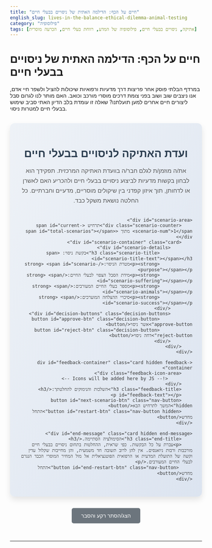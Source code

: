 ```yaml
---
title: "חיים על הכף: הדילמה האתית של ניסויים בבעלי חיים"
english_slug: lives-in-the-balance-ethical-dilemma-animal-testing
category: "פילוסופיה"
tags: [אתיקה, ניסויים בבעלי חיים, פילוסופיה של המדע, רווחת בעלי חיים, הכרעה מוסרית]
---
```

# חיים על הכף: הדילמה האתית של ניסויים בבעלי חיים

במרדף הבלתי פוסק אחר פריצות דרך מדעיות ורפואיות שיכולות להציל ולשפר חיי אדם, אנו ניצבים שוב ושוב בפני צומת דרכים מוסרי מורכב וכואב. האם מותר לנו לגרום סבל ליצורים חיים אחרים למען תועלתנו? שאלה זו עומדת בלב הדיון האתי סביב שימוש בבעלי חיים למטרות ניסוי.

<div id="animal-testing-simulation" class="simulation-container">
    <h2 class="simulation-title">ועדת האתיקה לניסויים בבעלי חיים</h2>
    <p class="simulation-intro">את/ה מוזמן/ת לגלם חבר/ה בוועדת האתיקה המרכזית. תפקידך הוא לבחון בקשות מדעיות לביצוע ניסויים בבעלי חיים ולהכריע האם לאשרן או לדחותן, תוך איזון קפדני בין שיקולים מוסריים, מדעיים וחברתיים. כל החלטה נושאת משקל כבד.</p>

    <div id="scenario-area">
        <div class="scenario-counter">תרחיש <span id="current-scenario-num">1</span> מתוך <span id="total-scenarios"></span></div>
        <div id="scenario-container" class="card">
            <div id="scenario-details">
                <h3 class="scenario-title">בקשת ניסוי: <span id="scenario-title-text"></span></h3>
                <p><strong>מטרת הניסוי:</strong> <span id="scenario-purpose"></span></p>
                <p><strong>מידת הסבל הצפוי לבעלי החיים:</strong> <span id="scenario-suffering"></span></p>
                <p><strong>מספר בעלי החיים המעורבים:</strong> <span id="scenario-animals"></span></p>
                <p><strong>סיכויי ההצלחה המוערכים:</strong> <span id="scenario-success"></span></p>
            </div>
            <div id="decision-buttons" class="decision-buttons">
                <button id="approve-btn" class="decision-button approve-button">אשר ניסוי</button>
                <button id="reject-btn" class="decision-button reject-button">דחה ניסוי</button>
            </div>
        </div>
    </div>

    <div id="feedback-container" class="card hidden feedback-container">
        <div class="feedback-icon-area">
             <!-- Icons will be added here by JS -->
        </div>
        <h3 class="feedback-title">השלכות והנימוקים להחלטתך:</h3>
        <p id="feedback-text"></p>
        <button id="next-scenario-btn" class="nav-button hidden">המשך לתרחיש הבא</button>
        <button id="restart-btn" class="nav-button hidden">התחל מחדש</button>
    </div>

    <div id="end-message" class="card hidden end-message">
        <h3 class="end-title">הסימולציה הסתיימה.</h3>
        <p>עברת על כל הבקשות. כפי שראית, ההחלטות בתחום ניסויים בבעלי חיים מורכבות ורבות ניואנסים. אין להן לרוב תשובה חד משמעית, והן מחייבות שקלול עדין וקשה של התועלת המדעית או הרפואית הפוטנציאלית אל מול המחיר המוסרי הכבד הנגרם לבעלי החיים המעורבים.</p>
         <button id="end-restart-btn" class="nav-button">התחל מחדש</button>
    </div>

</div>

<style>
    /* --- General Styling --- */
    .simulation-container {
        font-family: 'Arial', sans-serif; /* More specific font */
        max-width: 700px;
        margin: 30px auto; /* More vertical margin */
        padding: 25px; /* More padding */
        border: none; /* Remove default border */
        border-radius: 12px; /* More rounded corners */
        background: linear-gradient(to bottom right, #eef2f7, #dce4f0); /* Subtle gradient background */
        direction: rtl;
        text-align: right;
        box-shadow: 0 8px 16px rgba(0, 0, 0, 0.1); /* Add shadow for depth */
        color: #333;
    }

    .simulation-container h2, .simulation-container h3 {
        color: #2c3e50; /* Darker, more professional heading color */
        text-align: center;
        margin-bottom: 15px; /* Space below headings */
    }

    .simulation-title {
        font-size: 2em; /* Larger title */
        font-weight: bold;
        margin-bottom: 10px;
    }

    .simulation-intro {
        font-size: 1.1em;
        line-height: 1.7;
        text-align: center;
        margin-bottom: 30px; /* More space before scenarios */
        color: #555;
    }

    /* --- Card Styling (for Scenario, Feedback, End Message) --- */
    .card {
        margin-top: 20px;
        padding: 20px; /* More padding */
        border: 1px solid #dcdcdc; /* Lighter border */
        border-radius: 8px; /* Consistent border radius */
        background-color: #ffffff; /* White background for cards */
        box-shadow: 0 4px 8px rgba(0, 0, 0, 0.08); /* Card specific shadow */
        transition: all 0.5s ease-in-out; /* Smooth transition */
        opacity: 1; /* Default visible state */
        transform: translateY(0); /* Default position */
    }

    .card.hidden {
        opacity: 0;
        max-height: 0; /* Collapse element */
        padding-top: 0;
        padding-bottom: 0;
        margin-top: 0;
        margin-bottom: 0;
        overflow: hidden; /* Hide content during collapse */
        border: none; /* Hide border when collapsed */
        pointer-events: none; /* Disable clicks */
        transition: all 0.5s ease-in-out, max-height 0.6s ease-in-out;
    }

    /* Style for the area containing the scenario details */
    #scenario-area {
         min-height: 250px; /* Ensure minimum height to prevent layout shifts */
    }


    .scenario-counter {
        text-align: center;
        font-size: 1.1em;
        font-weight: bold;
        color: #0056b3; /* A blue accent */
        margin-bottom: 15px;
    }

    .scenario-title {
        border-bottom: 2px solid #007bff; /* Highlight title */
        padding-bottom: 10px;
        margin-bottom: 15px;
        color: #007bff; /* Blue title */
    }

    #scenario-details p {
        margin-bottom: 12px; /* More space between details */
        line-height: 1.8; /* Improved readability */
        font-size: 1.05em;
        color: #444;
    }

    #scenario-details strong {
        color: #0056b3; /* Highlight labels */
    }

    /* --- Button Styling --- */
    .decision-buttons {
        text-align: center;
        margin-top: 25px; /* More space above buttons */
        padding-top: 15px;
        border-top: 1px solid #eee; /* Separator line */
    }

    .decision-button, .nav-button {
        padding: 12px 25px; /* More padding */
        margin: 8px; /* More margin */
        font-size: 1em; /* Base font size */
        cursor: pointer;
        border: none;
        border-radius: 5px; /* Slightly more rounded */
        transition: background-color 0.3s ease, transform 0.1s ease, box-shadow 0.3s ease; /* Smooth transitions */
        font-weight: bold;
        min-width: 120px; /* Minimum width for buttons */
    }

    .decision-button:hover, .nav-button:hover {
        transform: translateY(-2px); /* Subtle lift on hover */
        box-shadow: 0 4px 8px rgba(0, 0, 0, 0.1);
    }

     .decision-button:active, .nav-button:active {
        transform: translateY(0); /* Press effect */
        box-shadow: none;
    }

    .approve-button {
        background-color: #28a745; /* Bootstrap success green */
        color: white;
    }

    .approve-button:hover {
        background-color: #218838; /* Darker green on hover */
    }

    .reject-button {
        background-color: #dc3545; /* Bootstrap danger red */
        color: white;
    }

    .reject-button:hover {
        background-color: #c82333; /* Darker red on hover */
    }

    .nav-button {
         background-color: #007bff; /* Bootstrap primary blue */
         color: white;
         display: block; /* Make nav buttons block */
         margin: 20px auto 0 auto; /* Center block buttons */
         width: fit-content; /* Fit width to content */
         min-width: 150px; /* Ensure wider nav buttons */
    }

    .nav-button:hover {
        background-color: #0056b3; /* Darker blue on hover */
    }

    /* --- Feedback Styling --- */
    .feedback-container {
        text-align: center; /* Center feedback text */
        background-color: #e9ecef; /* Light grey background for feedback */
        border-color: #ced4da;
        position: relative; /* Needed for icon positioning */
        min-height: 150px; /* Ensure feedback section has some height */
        display: flex; /* Use flexbox to center content vertically */
        flex-direction: column;
        justify-content: center;
        align-items: center;
    }

     .feedback-icon-area {
        position: absolute;
        top: 15px;
        left: 15px;
        font-size: 3em; /* Large icon */
        opacity: 0; /* Start hidden */
        transition: opacity 0.5s ease; /* Fade in */
     }

     .feedback-icon-area.visible {
         opacity: 1;
     }

    .feedback-icon-area .icon {
        display: inline-block; /* Or flex item */
     }

     .feedback-icon-area .approve-icon {
         color: #28a745; /* Green */
         content: "✅"; /* Checkmark icon */
     }

     .feedback-icon-area .reject-icon {
         color: #dc3545; /* Red */
         content: "❌"; /* Cross icon */
     }


    .feedback-title {
         color: #0056b3; /* Match nav button blue */
         margin-bottom: 10px;
    }

    #feedback-text {
        font-size: 1.1em;
        line-height: 1.7;
        color: #444;
        max-width: 80%; /* Limit text width for better centering */
        margin: 0 auto 20px auto; /* Center text block */
         text-align: center;
    }


    /* --- End Message Styling --- */
    .end-message {
         text-align: center; /* Center end message text */
         background-color: #cfe2ff; /* Lighter blue background */
         border-color: #b9d2ee;
    }

    .end-title {
        color: #0d6efd; /* Darker blue */
    }

     .end-message p {
        font-size: 1.1em;
        line-height: 1.7;
        color: #444;
        margin-bottom: 20px;
         text-align: center;
     }

    /* --- Explanation Styling --- */
    #toggle-explanation {
        display: block;
        margin: 30px auto; /* Center and add space */
        padding: 12px 25px;
        font-size: 1em;
        cursor: pointer;
        background-color: #6c757d; /* Grey button */
        color: white;
        border: none;
        border-radius: 5px;
        transition: background-color 0.3s ease;
         width: fit-content;
    }

    #toggle-explanation:hover {
        background-color: #5a6268;
    }

    #explanation {
        margin-top: 20px;
        padding: 25px;
        border: 1px solid #ccc;
        border-radius: 8px;
        background-color: #f8f9fa; /* Light grey background */
        direction: rtl;
        text-align: right;
         box-shadow: 0 4px 8px rgba(0,0,0,0.05);
         transition: all 0.5s ease-in-out;
         max-height: 1000px; /* Max height for transition */
         overflow: hidden;
    }

     #explanation.hidden {
         max-height: 0;
         padding-top: 0;
         padding-bottom: 0;
         margin-top: 0;
         margin-bottom: 0;
         opacity: 0;
     }

    #explanation h2 {
        color: #007bff;
        margin-bottom: 20px;
    }

     #explanation h3 {
        color: #0056b3;
        margin-top: 20px;
        margin-bottom: 10px;
        border-bottom: 1px dotted #a0c0e0; /* Dotted separator */
        padding-bottom: 5px;
     }

    #explanation p {
        line-height: 1.8;
        margin-bottom: 15px;
        color: #333;
        font-size: 1.05em;
    }

     #explanation ul {
        margin-bottom: 15px;
        padding-right: 20px; /* Indent list */
     }

     #explanation li {
        margin-bottom: 8px;
        line-height: 1.6;
        color: #333;
     }

     #explanation strong {
        color: #0056b3;
     }


    /* --- Responsive Adjustments --- */
    @media (max-width: 600px) {
        .simulation-container, #explanation {
            padding: 15px;
            margin: 20px auto;
        }

        .decision-buttons button {
            width: calc(100% - 16px); /* Full width minus margin */
            margin: 5px 8px;
        }

         .decision-button, .nav-button {
             min-width: auto; /* Allow buttons to shrink */
             padding: 10px 15px;
         }

        .simulation-title {
            font-size: 1.6em;
        }

        .simulation-intro, #scenario-details p, #explanation p, #explanation li {
            font-size: 1em;
        }

        .feedback-icon-area {
             font-size: 2.5em;
             top: 10px;
             left: 10px;
        }
    }
</style>

<button id="toggle-explanation">הצג/הסתר רקע והסבר</button>

<div id="explanation" class="hidden">
    <h2>ניסויים בבעלי חיים: היבטים אתיים ומדעיים</h2>

    <h3>מהם ניסויים בבעלי חיים ומדוע הם נפוצים במרחב?</h3>
    <p>ניסויים בבעלי חיים הם הליכים מחקריים או בדיקות שונות המבוצעים על בעלי חיים חיים. השימוש בהם נפוץ במגוון תחומים: מחקר בסיסי להבנת תהליכים ביולוגיים, פיתוח ובדיקת בטיחות של תרופות וטיפולים רפואיים, בדיקת רעלנות של כימיקלים וחומרים, ופיתוח חיסונים. בעלי חיים משמשים במחקר מסיבות שונות, ביניהן: דמיון פיזיולוגי וגנטי לבני אדם (בעיקר יונקים כמו עכברים וחולדות), האפשרות לשלוט בסביבתם וגנטיקה שלהם בצורה מבוקרת, ומחזורי חיים קצרים יחסית המאפשרים מחקר על פני דורות.</p>

    <h3>טיעונים מרכזיים בעד ניסויים בבעלי חיים</h3>
    <p>הטיעון העיקרי בעד ניסויים בבעלי חיים הוא התועלת הפוטנציאלית העצומה לבריאות ולרווחת האדם. תרופות רבות, חיסונים, פרוצדורות כירורגיות והבנות בסיסיות של מחלות התפתחו בזכות מחקרים שכללו ניסויים בבעלי חיים. התומכים טוענים שבמקרים רבים, אין עדיין חלופות אמינות ובטוחות מספיק לבדיקת השפעות מורכבות של חומרים או טיפולים על מערכות ביולוגיות שלמות ואינטראקטיביות, כפי שקיימות בגוף חי. הם גם מציינים שהמחקר מתבצע תחת מגבלות רגולטוריות שמטרתן לצמצם את סבלם של בעלי החיים.</p>

    <h3>טיעונים מרכזיים נגד ניסויים בבעלי חיים</h3>
    <p>המתנגדים לניסויים בבעלי חיים מעלים טיעונים אתיים חזקים. הם מדגישים את הסבל הרב שנגרם למיליוני בעלי חיים מדי שנה כתוצאה מהניסויים - כאב, פחד, מצוקה פיזית ונפשית. טיעון נוסף הוא שיש לבעלי חיים זכויות בסיסיות, כולל הזכות שלא לשמש ככלי למטרות אדם, ושהשימוש בהם הוא הפרה של זכויות אלו. יש הטוענים גם שהתוצאות מניסויים בבעלי חיים אינן תמיד ניתנות להכללה מלאה לבני אדם עקב הבדלים ביולוגיים, ושעובדה זו מפחיתה מהתועלת הנטענת.</p>

    <h3>מסגרות רגולטוריות ואתיות: עקרון 3 ה-R ותפקידן של ועדות האתיקה</h3>
    <p>כדי לצמצם את ההשפעות השליליות של ניסויים בבעלי חיים, התפתחו בעולם מסגרות רגולטוריות ואתיות. עיקרון מרכזי הוא "עקרון 3 ה-R" (באנגלית: The 3 Rs):</p>
    <ul>
        <li><strong>Reduction (צמצום):</strong> שימוש במספר מינימלי של בעלי חיים הנדרש לקבלת תוצאות מהימנות.</li>
        <li><strong>Refinement (עידון):</strong> שיפור שיטות הניסוי כדי למזער כאב, מצוקה וסבל של בעלי החיים (למשל, שימוש במשככי כאבים, שיפור תנאי המחיה).</li>
        <li><strong>Replacement (החלפה):</strong> שימוש בשיטות חלופיות לניסויים בבעלי חיים בכל הזדמנות אפשרית (למשל, תרביות תאים, מודלים ממוחשבים).</li>
    </ul>
    <p>בישראל ובעולם, ניסויים בבעלי חיים דורשים אישור של ועדות אתיקה ייעודיות. ועדות אלו בוחנות כל בקשה לניסוי, מוודאות שהיא עומדת בעקרונות 3 ה-R, שהיא בעלת הצדקה מדעית, ושאין לה חלופות סבירות. תפקידן הוא לאזן בין התועלת המדעית או הרפואית הצפויה לבין המחיר המוסרי והסבל הנגרם לבעלי החיים.</p>

    <h3>הדילמה הפילוסופית: גישות אתיות שונות</h3>
    <p>הדיון על ניסויים בבעלי חיים נוגע בשאלות פילוסופיות עמוקות. גישות אתיות שונות מציעות דרכים שונות לגשת לדילמה:</p>
    <ul>
        <li><strong>תועלתנות (Utilitarianism):</strong> גישה זו מתמקדת בתוצאות. החלטה נכונה היא זו שממקסמת את מירב הטוב למירב האנשים (או היצורים בעלי היכולת לחוש כאב/הנאה). לפי גישה זו, ניסויים בבעלי חיים עשויים להיות מוצדקים אם התועלת לאדם (הפחתת סבל, הצלת חיים) עולה משמעותית על הסבל הנגרם לבעלי החיים.</li>
        <li><strong>דאונטולוגיה (Deontology):</strong> גישה זו מתמקדת בחובות ובזכויות, ללא קשר לתוצאות. לפי גישה זו, ליצורים מסוימים (אולי לכל היצורים בעלי התודעה או היכולת לחוש כאב) יש זכויות בסיסיות שאסור להפר אותן, כמו הזכות שלא להיות מנוצל או שיגרם לו סבל. מנקודת מבט דאונטולוגית, ניסויים בבעלי חיים עשויים להיות פסולים מעצם הפעולה, גם אם הם מביאים לתועלת רבה.</li>
    </ul>
    <p>ההכרעה בוועדות האתיקה ובחברה משקפת לעיתים קרובות ניסיון לאזן או לשלב שיקולים משתי הגישות הללו.</p>

    <h3>חלופות לניסויים בבעלי חיים והתקדמות טכנולוגית</h3>
    <p>התקדמות טכנולוגית פותחת אפיקים חדשים ומצמצמת את התלות בניסויים בבעלי חיים. חלופות כוללות: תרביות תאים (In Vitro), שימוש ברקמות אנושיות (למשל, עור מלאכותי), מודלים ממוחשבים מתוחכמים (In Silico) המדמים תהליכים ביולוגיים, ואף "איברים על שבב" (Organs-on-a-Chip) המדמים את המבנה והתפקוד של איברים אנושיים. למרות ההתקדמות, חלופות אלו עדיין אינן יכולות לחקות את המורכבות של אורגניזם שלם במקרים רבים, ולכן ניסויים בבעלי חיים עדיין נחשבים הכרחיים בשלבים מסוימים של מחקר ופיתוח, במיוחד לבדיקת בטיחות ויעילות מערכתית.</p>

    <h3>סיכום: הצורך בהמשך דיון ציבורי ומדעי</h3>
    <p>השימוש בבעלי חיים במחקר ופיתוח נשאר סוגיה אתית רגישה ומורכבת. בעוד שהם תרמו תרומה עצומה לרפואה ולבריאות הציבור, המחיר המוסרי הוא משמעותי. הדיון המתמשך, הן בקרב מדענים ואתיקנים והן בציבור הרחב, יחד עם השקעה בפיתוח חלופות, חיוניים להמשך התקדמות מדעית תוך מזעור הפגיעה בבעלי חיים.</p>
</div>

<script>
    const scenarios = [
        {
            title: "פיתוח תרופה למחלת הסרטן",
            purpose: "פיתוח ובדיקת יעילות ובטיחות של תרופה ניסיונית למחלת סרטן קטלנית שאין לה כיום טיפול יעיל. התרופה הראתה פוטנציאל מבטיח במחקרי מעבדה על תרביות תאים סרטניים.",
            suffering: "גבוהה מאוד (חשיפה לתרופה רעילה, גידולים, ירידה במשקל, כאב משמעותי)",
            animals: 200,
            success: "30%",
            feedback: {
                approve: "<strong>אושר:</strong> ועדת האתיקה שקלה את התועלת הפוטנציאלית להצלת חיי אדם רבים אל מול הסבל הצפוי לבעלי החיים המעטים יחסית. למרות הסיכון המשמעותי לבעלי החיים, סיכויי התגלית פורצת הדרך, במקרה של מחלה חשוכת מרפא, הכריעו את הכף.",
                reject: "<strong>נדחה:</strong> ועדת האתיקה קבעה כי סבלם הקיצוני של בעלי החיים בתרחיש זה נתפס כבלתי נסבל, גם נוכח הפוטנציאל התאורטי. ההחלטה מדגישה את הצורך למצות חלופות מחקר נוספות מעבר לתרביות תאים לפני שימוש בחיות בסבל כה גבוה."
            }
        },
        {
            title: "בדיקת בטיחות חומר קוסמטי חדש",
            purpose: "בדיקת גירוי עור ועיניים של רכיב חדש המיועד לשימוש בקרם לחות עממי. הבדיקה נדרשת ע\"פ תקנות בינלאומיות מסוימות טרם שיווק המוצר לציבור הרחב.",
            suffering: "בינונית (גירוי עור קל, אדמומיות, נפיחות זמנית באזור המריחה או הטפטוף)",
            animals: 50,
            success: "95%",
            feedback: {
                approve: "<strong>אושר:</strong> ההחלטה התבססה על העובדה שהבדיקה נדרשת רגולטורית להבטחת בטיחות הציבור הרחב המשתמש במוצר. הסבל הצפוי נתפס כסביר יחסית לתועלת במניעת נזק למשתמשים רבים, וצוין שנעשה מאמץ להשתמש במינימום בעלי חיים הנדרש ע\"פ פרוטוקול.",
                reject: "<strong>נדחה:</strong> ועדת האתיקה קבעה כי למרות הסיכוי הגבוה שהחומר בטוח והסבל הבינוני הצפוי, התועלת (מוצר קוסמטי שאינו מציל חיים) אינה מצדיקה גרימת סבל לבעלי חיים. ההחלטה דורשת מהחברה לבחון לעומק ולהשתמש בחלופות קיימות לבדיקות גירוי, כגון רקמות מלאכותיות."
            }
        },
        {
            title: "חקר תהליך התפתחותי מוקדם",
            purpose: "הבנת תהליכים מולקולריים וגנטיים המתרחשים בשלבים המוקדמים ביותר של התפתחות עוברים ביונקים. ידע בסיסי זה קריטי להבנה של מומים מולדים, בעיות פוריות ומחלות התפתחותיות.",
            suffering: "מינימלית עד בינונית (איסוף עוברים בשלבי התפתחות שונים, לעיתים לקיחת דגימות מיקרוסקופיות)",
            animals: 30,
            success: "60%",
             feedback: {
                approve: "<strong>אושר:</strong> ועדת האתיקה הכירה בחיוניות המחקר הבסיסי להתקדמות המדעית והרפואית העתידית, גם אם התועלת אינה מיידית. הסבל הצפוי נתפס כנמוך יחסית לפוטנציאל הידע העצום שייצבר, אשר עשוי להשפיע על תחומים רפואיים רבים בעתיד.",
                reject: "<strong>נדחה:</strong> ההחלטה נימקה כי אף שהידע הפוטנציאלי חשוב, הוא אינו בעל תועלת רפואית או יישומית מיידית. גרימת סבל, אפילו מינימלי/בינוני, נתפסה כבלתי מוצדקת בשלב זה, ונדרש מהחוקרים למצות באופן מלא חלופות מחקר אפשריות בתרביות תאים, מודלים ממוחשבים או אורגניזמים פשוטים יותר."
            }
        },
         {
            title: "בדיקת תופעות לוואי של תרופה קיימת במינון חדש",
            purpose: "בדיקת בטיחות (רעילות כרונית) של תרופה מאושרת לשימוש במחלה אחת, המועמדת כעת לטיפול במחלה כרונית אחרת הדורשת מינון גבוה משמעותית ולאורך זמן רב יותר. הבדיקה נדרשת רגולטורית על ידי משרד הבריאות טרם אישור השימוש החדש.",
            suffering: "בינונית עד גבוהה (מתן התרופה לאורך זמן רב, מעקב קבוע אחר תופעות לוואי, אפשרות לירידה הדרגתית במצב בריאותי)",
            animals: 150,
            success: "80%",
             feedback: {
                approve: "<strong>אושר:</strong> בדיקת בטיחות (רעילות כרונית) היא קריטית ומחויבת רגולטורית להרחבת שימוש בתרופה קיימת שיכולה לסייע לחולים רבים הסובלים ממחלה כרונית. ועדת האתיקה שקלה את הסבל הפוטנציאלי אל מול הצורך הרפואי הברור והתועלת הריאלית הפוטנציאלית לחולים, והאחרונים גברו. צוין שהפרוטוקול כלל אמצעים למזעור הסבל.",
                reject: "<strong>נדחה:</strong> ועדת האתיקה קבעה כי אף שהתרופה קיימת והצורך הרפואי קיים, הסבל הצפוי לבעלי החיים לאורך זמן כה רב ובמינון גבוה נתפס כבלתי מוצדק ללא עדות מוקדמת חזקה יותר ליעילות משמעותית של התרופה למחלה החדשה במינון זה. נדרש מחקר פרה-קליני מעמיק יותר או במינונים נמוכים יותר, או חיפוש חלופות לבדיקת רעילות כרונית."
            }
        }
    ];

    let currentScenarioIndex = 0;

    // Get DOM elements
    const scenarioTitleEl = document.getElementById('scenario-title-text');
    const scenarioPurposeEl = document.getElementById('scenario-purpose');
    const scenarioSufferingEl = document.getElementById('scenario-suffering');
    const scenarioAnimalsEl = document.getElementById('scenario-animals');
    const scenarioSuccessEl = document.getElementById('scenario-success');

    const scenarioAreaEl = document.getElementById('scenario-area'); // Wrapper for scenario and counter
    const scenarioContainerEl = document.getElementById('scenario-container'); // The card itself
    const scenarioCounterNumEl = document.getElementById('current-scenario-num');
    const totalScenariosEl = document.getElementById('total-scenarios');

    const decisionButtonsEl = document.getElementById('decision-buttons');
    const feedbackContainerEl = document.getElementById('feedback-container');
    const feedbackTextEl = document.getElementById('feedback-text');
    const feedbackIconAreaEl = document.getElementById('feedback-icon-area');

    const nextScenarioBtn = document.getElementById('next-scenario-btn');
    const restartBtn = document.getElementById('restart-btn');
    const endMessageEl = document.getElementById('end-message');
    const endRestartBtn = document.getElementById('end-restart-btn');

    const approveBtn = document.getElementById('approve-btn');
    const rejectBtn = document.getElementById('reject-btn');

    const toggleExplanationBtn = document.getElementById('toggle-explanation');
    const explanationEl = document.getElementById('explanation');

    // Set total scenarios count initially
    totalScenariosEl.textContent = scenarios.length;

    function displayScenario(index) {
         // Hide previous elements with transition
        if (scenarioContainerEl.classList.contains('visible')) {
             scenarioContainerEl.classList.remove('visible');
             scenarioContainerEl.classList.add('hidden');
        }
         if (feedbackContainerEl.classList.contains('visible')) {
             feedbackContainerEl.classList.remove('visible');
             feedbackContainerEl.classList.add('hidden');
         }
         if (endMessageEl.classList.contains('visible')) {
             endMessageEl.classList.remove('visible');
             endMessageEl.classList.add('hidden');
         }


        // Add a slight delay before showing the next scenario to allow transition
        setTimeout(() => {
            if (index >= scenarios.length) {
                endSimulation();
                return;
            }

            const scenario = scenarios[index];
            scenarioTitleEl.textContent = scenario.title;
            scenarioPurposeEl.textContent = scenario.purpose;
            scenarioSufferingEl.textContent = scenario.suffering;
            scenarioAnimalsEl.textContent = scenario.animals;
            scenarioSuccessEl.textContent = scenario.success;

            scenarioCounterNumEl.textContent = index + 1; // Update counter

            // Hide other containers and show scenario
            feedbackContainerEl.classList.add('hidden');
            feedbackContainerEl.classList.remove('visible');
            endMessageEl.classList.add('hidden');
             endMessageEl.classList.remove('visible');

            scenarioContainerEl.classList.remove('hidden');
            scenarioContainerEl.classList.add('visible'); // Add visible class for transition

            decisionButtonsEl.classList.remove('hidden');
            nextScenarioBtn.classList.add('hidden');
            restartBtn.classList.add('hidden'); // Hide restart on scenario view
            endRestartBtn.classList.add('hidden');

            // Remove feedback icon from previous state
            feedbackIconAreaEl.innerHTML = '';
            feedbackIconAreaEl.classList.remove('visible');

        }, 600); // Delay matches CSS transition duration
    }

    function handleDecision(decision) {
        const scenario = scenarios[currentScenarioIndex];
        feedbackTextEl.innerHTML = scenario.feedback[decision]; // Use innerHTML to support bold tags

        // Add icon feedback
        feedbackIconAreaEl.innerHTML = ''; // Clear previous icon
        const iconSpan = document.createElement('span');
        iconSpan.classList.add('icon');
        if (decision === 'approve') {
             iconSpan.classList.add('approve-icon');
             iconSpan.textContent = '✅'; // Checkmark emoji
             feedbackIconAreaEl.appendChild(iconSpan);
        } else { // reject
             iconSpan.classList.add('reject-icon');
             iconSpan.textContent = '❌'; // Cross emoji
             feedbackIconAreaEl.appendChild(iconSpan);
        }
        feedbackIconAreaEl.classList.add('visible'); // Make icon visible

        // Hide scenario and show feedback with transition
        scenarioContainerEl.classList.remove('visible');
        scenarioContainerEl.classList.add('hidden');

        setTimeout(() => {
            feedbackContainerEl.classList.remove('hidden');
            feedbackContainerEl.classList.add('visible'); // Add visible for transition
            decisionButtonsEl.classList.add('hidden');

            if (currentScenarioIndex < scenarios.length - 1) {
                nextScenarioBtn.classList.remove('hidden');
                 restartBtn.classList.remove('hidden'); // Show restart after decision
            } else {
                 // Last scenario, only show restart
                 restartBtn.classList.remove('hidden');
                 nextScenarioBtn.classList.add('hidden');
            }
        }, 600); // Delay matches CSS transition duration
    }

    function endSimulation() {
         // Hide containers with transition
         if (scenarioContainerEl.classList.contains('visible')) {
             scenarioContainerEl.classList.remove('visible');
             scenarioContainerEl.classList.add('hidden');
         }
         if (feedbackContainerEl.classList.contains('visible')) {
             feedbackContainerEl.classList.remove('visible');
             feedbackContainerEl.classList.add('hidden');
         }

         // Remove feedback icon
        feedbackIconAreaEl.innerHTML = '';
        feedbackIconAreaEl.classList.remove('visible');

        // Show end message with transition
        setTimeout(() => {
             endMessageEl.classList.remove('hidden');
             endMessageEl.classList.add('visible'); // Add visible for transition
             restartBtn.classList.add('hidden'); // Hide the mid-sim restart button
        }, 600); // Delay matches CSS transition
    }

    function restartSimulation() {
         // Hide end message or feedback with transition
         if (endMessageEl.classList.contains('visible')) {
             endMessageEl.classList.remove('visible');
             endMessageEl.classList.add('hidden');
         }
         if (feedbackContainerEl.classList.contains('visible')) {
             feedbackContainerEl.classList.remove('visible');
             feedbackContainerEl.classList.add('hidden');
         }

        currentScenarioIndex = 0;
        // Start displaying the first scenario after a slight delay
         setTimeout(() => {
             displayScenario(currentScenarioIndex);
         }, 600); // Delay matches CSS transition
    }

    // Event Listeners
    approveBtn.addEventListener('click', () => handleDecision('approve'));
    rejectBtn.addEventListener('click', () => handleDecision('reject'));

    nextScenarioBtn.addEventListener('click', () => {
        currentScenarioIndex++;
        displayScenario(currentScenarioIndex);
    });

    restartBtn.addEventListener('click', restartSimulation);
    endRestartBtn.addEventListener('click', restartSimulation);

    toggleExplanationBtn.addEventListener('click', () => {
        explanationEl.classList.toggle('hidden');
        // Optional: Change button text based on state
        if (explanationEl.classList.contains('hidden')) {
             toggleExplanationBtn.textContent = 'הצג רקע והסבר';
        } else {
             toggleExplanationBtn.textContent = 'הסתר רקע והסבר';
        }
    });

    // Initial display of the first scenario when the page loads
    document.addEventListener('DOMContentLoaded', () => {
        displayScenario(currentScenarioIndex);
    });

</script>
---